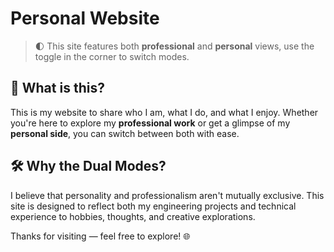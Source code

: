 # Personal Website

> 🌓 This site features both **professional** and **personal** views, use the toggle in the corner to switch modes.

## 🧭 What is this?

This is my website to share who I am, what I do, and what I enjoy.
Whether you're here to explore my **professional work** or get a glimpse of my **personal side**, you can switch between both with ease.

## 🛠️ Why the Dual Modes?

I believe that personality and professionalism aren't mutually exclusive.
This site is designed to reflect both my engineering projects and technical experience to hobbies, thoughts, and creative explorations.

Thanks for visiting — feel free to explore! 🌐


